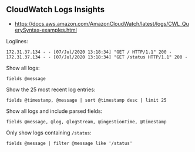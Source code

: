 ## CloudWatch Logs Insights

- https://docs.aws.amazon.com/AmazonCloudWatch/latest/logs/CWL_QuerySyntax-examples.html

Loglines:

```
172.31.37.134 - - [07/Jul/2020 13:18:34] "GET / HTTP/1.1" 200 -
172.31.37.134 - - [07/Jul/2020 13:18:34] "GET /status HTTP/1.1" 200 -
```

Show all logs:

```
fields @message
```

Show the 25 most recent log entries:

```
fields @timestamp, @message | sort @timestamp desc | limit 25
```

Show all logs and include parsed fields:

```
fields @message, @log, @logStream, @ingestionTime, @timestamp
```

Only show logs containing `/status`:

```
fields @message | filter @message like '/status'
```
